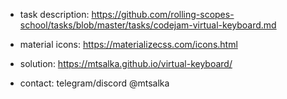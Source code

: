 * task description: https://github.com/rolling-scopes-school/tasks/blob/master/tasks/codejam-virtual-keyboard.md
* material icons: https://materializecss.com/icons.html

* solution: https://mtsalka.github.io/virtual-keyboard/
* contact: telegram/discord @mtsalka


